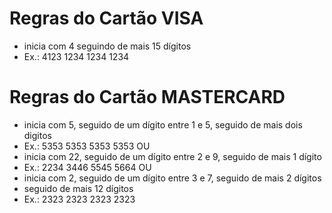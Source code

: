# Regras do Cartão VISA
- inicia com 4 seguindo de mais 15 dígitos
- Ex.: 4123 1234 1234 1234

# Regras do Cartão MASTERCARD
- inicia com 5, seguido de um dígito entre 1 e 5, seguido de mais dois digitos
- Ex.: 5353 5353 5353 5353
OU
- inicia com 22, seguido de um dígito entre 2 e 9, seguido de mais 1 dígito
- Ex.: 2234 3446 5545 5664
OU
- inicia com 2, seguido de um dígito entre 3 e 7, seguido de mais 2 dígitos
- seguido de mais 12 dígitos
- Ex.: 2323 2323 2323 2323